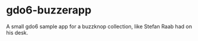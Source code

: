# gdo6-buzzerapp
A small gdo6 sample app for a buzzknop collection, like Stefan Raab had on his desk.

